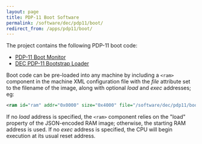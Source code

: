 ```yaml
---
layout: page
title: PDP-11 Boot Software
permalink: /software/dec/pdp11/boot/
redirect_from: /apps/pdp11/boot/
---
```


The project contains the following PDP-11 boot code:

  - [PDP-11 Boot Monitor](monitor/)
  - [DEC PDP-11 Bootstrap Loader](bootstrap/)

Boot code can be pre-loaded into any machine by including a `<ram>` component in the machine XML configuration file
with the *file* attribute set to the filename of the image, along with optional *load* and *exec* addresses; eg:

```xml
<ram id="ram" addr="0x0000" size="0x4000" file="/software/dec/pdp11/boot/bootstrap/BOOTSTRAP-16KB.json" load="0x3FE4" exec="0x3FE4"/>
```

If no *load* address is specified, the `<ram>` component relies on the "load" property of the JSON-encoded RAM image;
otherwise, the starting RAM address is used.  If no *exec* address is specified, the CPU will begin execution at its usual
reset address.
